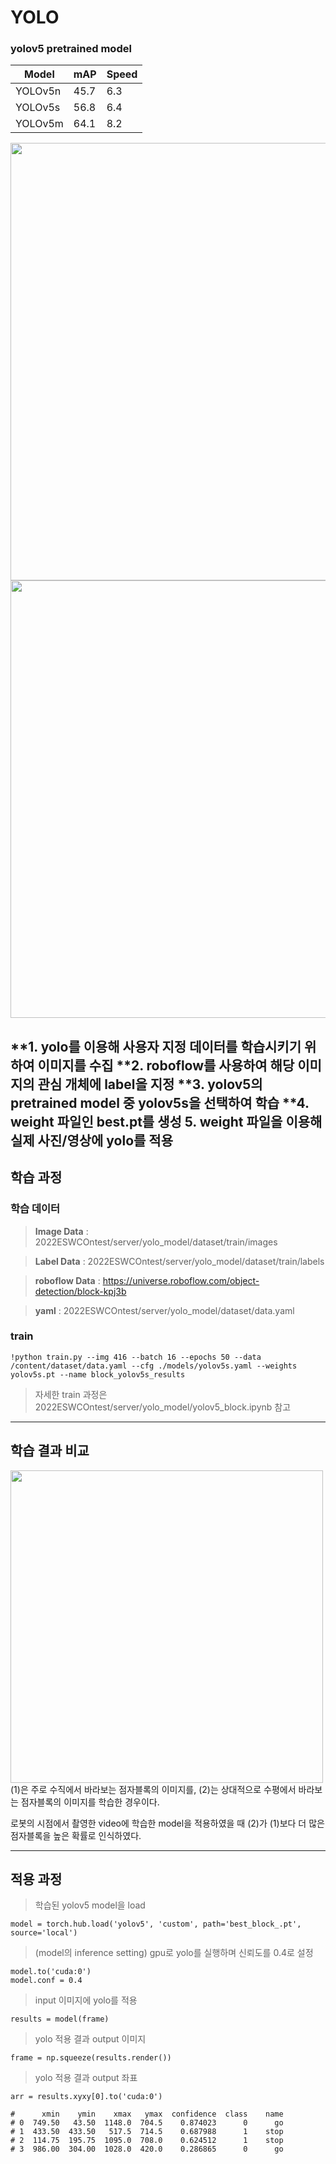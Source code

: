 # YOLO

### yolov5 pretrained model
| Model | mAP | Speed |
| ---- | ----- |------|
| YOLOv5n |	45.7 | 6.3 |
| YOLOv5s	| 56.8 | 6.4 |
| YOLOv5m |	64.1 | 8.2 |

<img src="https://user-images.githubusercontent.com/109569066/193399694-a1de8d2d-315f-42ba-895c-24337ab54c42.png" width="700" />

<img src="https://user-images.githubusercontent.com/109569066/193397458-1f8abb3f-f0fb-46fe-9a6a-b89f1622de3f.png" width="700" />

**1. yolo를 이용해 사용자 지정 데이터를 학습시키기 위하여 이미지를 수집
**2. roboflow를 사용하여 해당 이미지의 관심 개체에 label을 지정
**3. yolov5의 pretrained model 중 yolov5s을 선택하여 학습
**4. weight 파일인 best.pt를 생성
**5. weight 파일을 이용해 실제 사진/영상에 yolo를 적용**
---
## 학습 과정

### 학습 데이터
> **Image Data** : 2022ESWCOntest/server/yolo_model/dataset/train/images

> **Label Data** : 2022ESWCOntest/server/yolo_model/dataset/train/labels

> **roboflow Data** : https://universe.roboflow.com/object-detection/block-kpj3b

> **yaml** : 2022ESWCOntest/server/yolo_model/dataset/data.yaml

### train
```
!python train.py --img 416 --batch 16 --epochs 50 --data /content/dataset/data.yaml --cfg ./models/yolov5s.yaml --weights yolov5s.pt --name block_yolov5s_results
```
> 자세한 train 과정은 2022ESWCOntest/server/yolo_model/yolov5_block.ipynb 참고

---
## 학습 결과 비교
<img src="https://user-images.githubusercontent.com/109569066/193401139-b71b9a93-7f22-43cf-8928-9936e6589023.png" width="500" />
(1)은 주로 수직에서 바라보는 점자블록의 이미지를, (2)는 상대적으로 수평에서 바라보는 점자블록의 이미지를 학습한 경우이다.

로봇의 시점에서 촬영한 video에 학습한 model을 적용하였을 때 (2)가 (1)보다 더 많은 점자블록을 높은 확률로 인식하였다.

---
## 적용 과정
>학습된 yolov5 model을 load
```
model = torch.hub.load('yolov5', 'custom', path='best_block_.pt', source='local')
```
>(model의 inference setting) gpu로 yolo를 실행하며 신뢰도를 0.4로 설정
```
model.to('cuda:0')
model.conf = 0.4
```
>input 이미지에 yolo를 적용
```
results = model(frame)
```
>yolo 적용 결과 output 이미지
```
frame = np.squeeze(results.render())
```
  
>yolo 적용 결과 output 좌표
```
arr = results.xyxy[0].to('cuda:0')

#      xmin    ymin    xmax   ymax  confidence  class    name
# 0  749.50   43.50  1148.0  704.5    0.874023      0      go
# 1  433.50  433.50   517.5  714.5    0.687988      1    stop
# 2  114.75  195.75  1095.0  708.0    0.624512      1    stop
# 3  986.00  304.00  1028.0  420.0    0.286865      0      go
```

